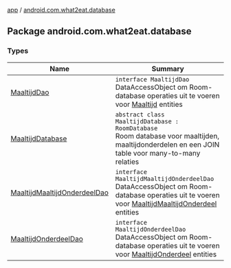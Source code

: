 [app](../index.md) / [android.com.what2eat.database](./index.md)

## Package android.com.what2eat.database

### Types

| Name | Summary |
|---|---|
| [MaaltijdDao](-maaltijd-dao/index.md) | `interface MaaltijdDao`<br>DataAccessObject om Room-database operaties uit te voeren voor [Maaltijd](../android.com.what2eat.model/-maaltijd/index.md) entities |
| [MaaltijdDatabase](-maaltijd-database/index.md) | `abstract class MaaltijdDatabase : RoomDatabase`<br>Room database voor maaltijden, maaltijdonderdelen en een JOIN table voor many-to-many relaties |
| [MaaltijdMaaltijdOnderdeelDao](-maaltijd-maaltijd-onderdeel-dao/index.md) | `interface MaaltijdMaaltijdOnderdeelDao`<br>DataAccessObject om Room-database operaties uit te voeren voor [MaaltijdMaaltijdOnderdeel](../android.com.what2eat.model/-maaltijd-maaltijd-onderdeel/index.md) entities |
| [MaaltijdOnderdeelDao](-maaltijd-onderdeel-dao/index.md) | `interface MaaltijdOnderdeelDao`<br>DataAccessObject om Room-database operaties uit te voeren voor [MaaltijdOnderdeel](../android.com.what2eat.model/-maaltijd-onderdeel/index.md) entities |
